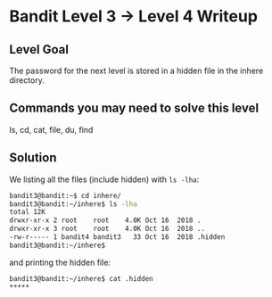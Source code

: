 # Bandit Level 3 → Level 4 Writeup
## Level Goal
The password for the next level is stored in a hidden file in the inhere directory.

## Commands you may need to solve this level
ls, cd, cat, file, du, find

## Solution

We listing all the files (include hidden) with `ls -lha`:
```bash
bandit3@bandit:~$ cd inhere/
bandit3@bandit:~/inhere$ ls -lha
total 12K
drwxr-xr-x 2 root    root    4.0K Oct 16  2018 .
drwxr-xr-x 3 root    root    4.0K Oct 16  2018 ..
-rw-r----- 1 bandit4 bandit3   33 Oct 16  2018 .hidden
bandit3@bandit:~/inhere$ 
```
and printing the hidden file:
```bash
bandit3@bandit:~/inhere$ cat .hidden
*****
```
